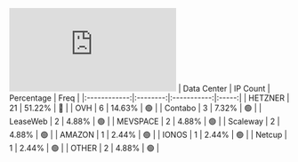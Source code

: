 ![Diagramm](https://github.com/obajay/StateSync-snapshots/blob/main/Projects/AndromedaProtocol/1/README.md)
| Data Center | IP Count | Percentage | Freq |
|:------------:|:--------:|:-----------:|:-----:|
| HETZNER | 21 | 51.22% | 🔴 |
| OVH | 6 | 14.63% | 🟢 |
| Contabo | 3 | 7.32% | 🟢 |
| LeaseWeb | 2 | 4.88% | 🟢 |
| MEVSPACE | 2 | 4.88% | 🟢 |
| Scaleway | 2 | 4.88% | 🟢 |
| AMAZON | 1 | 2.44% | 🟢 |
| IONOS | 1 | 2.44% | 🟢 |
| Netcup | 1 | 2.44% | 🟢 |
| OTHER | 2 | 4.88% | 🟢 |